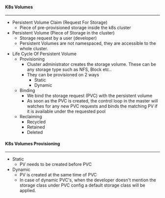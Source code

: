 #### K8s Volumes
----
- Persistent Volume Claim (Request For Storage)
  - Piece of pre-provisioned storage inside the k8s cluster
- Persistent Volume (Piece of Storage in the cluster)
  - Storage request by a user (developer)
  - Persistent Volumes are not namespaced, they are accessible to the whole cluster.
- Life Cycle Of Persistent Volume
  - Provisioning
    - Cluster administrator creates the storage volume. These can be any storage type such as NFS, Block etc..
    - They can be provisioned on 2 ways
      - Static
      - Dynamic
  - Binding
    - We bind the storage request (PVC) with the persistent volume
    - As soon as the PVC is created, the control loop in the master will watches for any new PVC requests and binds the matching PV if it is available under the requested pool
  - Reclaiming
    - Recycled
    - Retained
    - Deleted
#### K8s Volumes Provisioning
---
- Static
  - PV needs to be created before PVC
- Dynamic
  - PV is created at the same time of PVC
  - In case of dynamic PVC's, when the developer doesn't mention the storage class under PVC config a default storage class will be applied.
